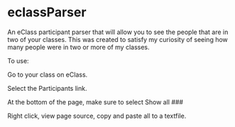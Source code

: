 # eclassParser
An eClass participant parser that will allow you to see the people that are in two of your classes.
This was created to satisfy my curiosity of seeing how many people were in two or more of my classes. 

To use:

Go to your class on eClass.

Select the Participants link.

At the bottom of the page, make sure to select Show all ###

Right click, view page source, copy and paste all to a textfile.
